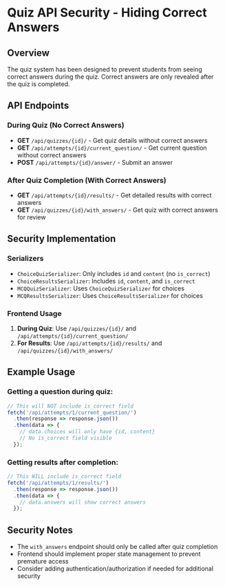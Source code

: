 # Quiz API Security - Hiding Correct Answers

## Overview
The quiz system has been designed to prevent students from seeing correct answers during the quiz. Correct answers are only revealed after the quiz is completed.

## API Endpoints

### During Quiz (No Correct Answers)
- **GET** `/api/quizzes/{id}/` - Get quiz details without correct answers
- **GET** `/api/attempts/{id}/current_question/` - Get current question without correct answers
- **POST** `/api/attempts/{id}/answer/` - Submit an answer

### After Quiz Completion (With Correct Answers)
- **GET** `/api/attempts/{id}/results/` - Get detailed results with correct answers
- **GET** `/api/quizzes/{id}/with_answers/` - Get quiz with correct answers for review

## Security Implementation

### Serializers
- `ChoiceQuizSerializer`: Only includes `id` and `content` (no `is_correct`)
- `ChoiceResultsSerializer`: Includes `id`, `content`, and `is_correct`
- `MCQQuizSerializer`: Uses `ChoiceQuizSerializer` for choices
- `MCQResultsSerializer`: Uses `ChoiceResultsSerializer` for choices

### Frontend Usage
1. **During Quiz**: Use `/api/quizzes/{id}/` and `/api/attempts/{id}/current_question/`
2. **For Results**: Use `/api/attempts/{id}/results/` and `/api/quizzes/{id}/with_answers/`

## Example Usage

### Getting a question during quiz:
```javascript
// This will NOT include is_correct field
fetch('/api/attempts/1/current_question/')
  .then(response => response.json())
  .then(data => {
    // data.choices will only have {id, content}
    // No is_correct field visible
  });
```

### Getting results after completion:
```javascript
// This WILL include is_correct field
fetch('/api/attempts/1/results/')
  .then(response => response.json())
  .then(data => {
    // data.answers will show correct answers
  });
```

## Security Notes
- The `with_answers` endpoint should only be called after quiz completion
- Frontend should implement proper state management to prevent premature access
- Consider adding authentication/authorization if needed for additional security 